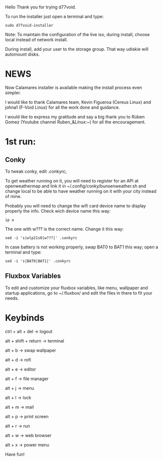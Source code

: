 Hello
Thank you for trying d77void.

To run the installer just open a terminal and type:

```
sudo d77void-installer
```

Note: 
To maintain the configuration of the live iso, during install, choose local instead of network install.

During install, add your user to the storage group. That way udiskie will automount disks.

# NEWS

Now Calamares installer is available making the install process even simpler.

I would like to thank Calamares team, Kevin Figueroa (Cereus Linux) and johna1 (F-Void Linux) for all the work done and guidance.

I would like to express my gratitude and say a big thank you to Rúben Gomez (Youtube channel Ruben_&_Linux_:~) for all the encouragement.

# 1st run:

## Conky

To tweak conky, edit .conkyrc; 

To get weather running on it, you will need to register for an API at openweathermap and link it in ~/.config/conky/bunsenweather.sh and change local to be able to have weather running on it with your city instead of mine.

Probably you will need to change the wifi card device name to display properly the info.
Check wich device name this way:

```
ip a
```
The one with w??? is the correct name. Change it this way:

```
sed -i 's|wlp21s0|w???|' .conkyrc
```

In case battery is not working properly, swap BAT0 to BAT1 this way; open a terminal and type:

```
sed -i 's|BAT0|BAT1|' .conkyrc
```

## Fluxbox Variables

To edit and customize your fluxbox variables, like menu, wallpaper and startup applications, go to ~/.fluxbox/ and edit the files in there to fit your needs.

# Keybinds

ctrl + alt + del -> logout

alt + shift + return -> terminal

alt + b -> swap wallpaper

alt + d -> rofi

alt + e -> editor

alt + f -> file manager

alt + j -> menu

alt + l -> lock

alt + m -> mail

alt + p -> print screen

alt + r -> run

alt + w -> web browser

alt + x -> power menu

Have fun!

